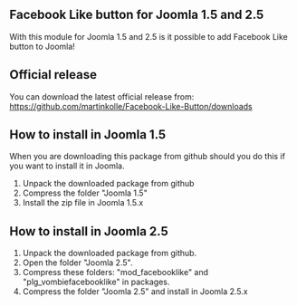 Facebook Like button for Joomla 1.5 and 2.5
----

With this module for Joomla 1.5 and 2.5 is it possible to add Facebook Like button to Joomla!

Official release
----
You can download the latest official release from:
https://github.com/martinkolle/Facebook-Like-Button/downloads

How to install in Joomla 1.5
--
When you are downloading this package from github should you do this if you want to install it in Joomla.

1. Unpack the downloaded package from github
2. Compress the folder "Joomla 1.5"
3. Install the zip file in Joomla 1.5.x

How to install in Joomla 2.5
--

1. Unpack the downloaded package from github.
2. Open the folder "Joomla 2.5".
3. Compress these folders: "mod_facebooklike" and "plg_vombiefacebooklike" in packages.
4. Compress the folder "Joomla 2.5" and install in Joomla 2.5.x